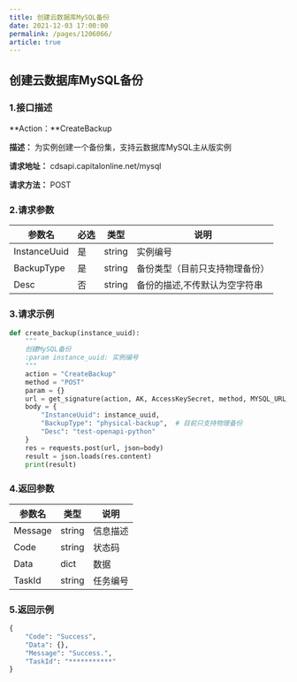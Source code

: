 ```yaml
---
title: 创建云数据库MySQL备份
date: 2021-12-03 17:00:00
permalink: /pages/1206066/
article: true
---
```


## 创建云数据库MySQL备份

### 1.接口描述

**Action：**CreateBackup

**描述：** 为实例创建一个备份集，支持云数据库MySQL主从版实例

**请求地址：** cdsapi.capitalonline.net/mysql

**请求方法：** POST

### 2.请求参数

| 参数名       | 必选 | 类型   | 说明                           |
| ------------ | ---- | ------ | ------------------------------ |
| InstanceUuid | 是   | string | 实例编号                       |
| BackupType   | 是   | string | 备份类型（目前只支持物理备份） |
| Desc         | 否   | string | 备份的描述,不传默认为空字符串  |

### 3.请求示例

```python
def create_backup(instance_uuid):
    """
    创建MySQL备份
    :param instance_uuid: 实例编号
    """
    action = "CreateBackup"
    method = "POST"
    param = {}
    url = get_signature(action, AK, AccessKeySecret, method, MYSQL_URL, param=param)
    body = {
        "InstanceUuid": instance_uuid,
        "BackupType": "physical-backup",  # 目前只支持物理备份
        "Desc": "test-openapi-python"
    }
    res = requests.post(url, json=body)
    result = json.loads(res.content)
    print(result)
```

### 4.返回参数

| 参数名  | 类型   | 说明     |
| ------- | ------ | -------- |
| Message | string | 信息描述 |
| Code    | string | 状态码   |
| Data    | dict   | 数据     |
| TaskId  | string | 任务编号 |

### 5.返回示例

```python
{
    "Code": "Success",
    "Data": {},
    "Message": "Success.",
    "TaskId": "***********"
}
```

